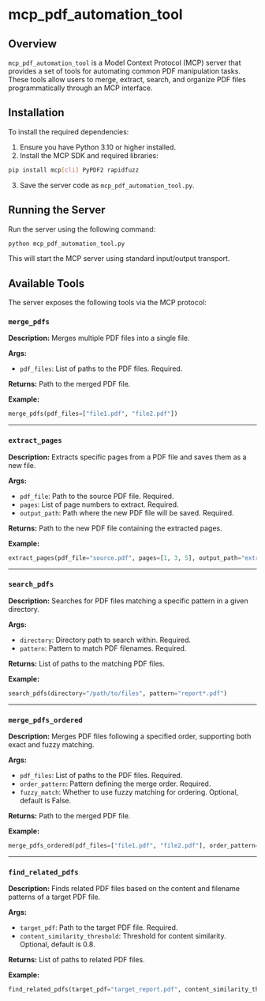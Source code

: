 # mcp_pdf_automation_tool

## Overview

`mcp_pdf_automation_tool` is a Model Context Protocol (MCP) server that provides a set of tools for automating common PDF manipulation tasks. These tools allow users to merge, extract, search, and organize PDF files programmatically through an MCP interface.

## Installation

To install the required dependencies:

1. Ensure you have Python 3.10 or higher installed.
2. Install the MCP SDK and required libraries:

```bash
pip install mcp[cli] PyPDF2 rapidfuzz
```

3. Save the server code as `mcp_pdf_automation_tool.py`.

## Running the Server

Run the server using the following command:

```bash
python mcp_pdf_automation_tool.py
```

This will start the MCP server using standard input/output transport.

## Available Tools

The server exposes the following tools via the MCP protocol:

### `merge_pdfs`
**Description:** Merges multiple PDF files into a single file.

**Args:**
- `pdf_files`: List of paths to the PDF files. Required.

**Returns:** Path to the merged PDF file.

**Example:**
```python
merge_pdfs(pdf_files=["file1.pdf", "file2.pdf"])
```

---

### `extract_pages`
**Description:** Extracts specific pages from a PDF file and saves them as a new file.

**Args:**
- `pdf_file`: Path to the source PDF file. Required.
- `pages`: List of page numbers to extract. Required.
- `output_path`: Path where the new PDF file will be saved. Required.

**Returns:** Path to the new PDF file containing the extracted pages.

**Example:**
```python
extract_pages(pdf_file="source.pdf", pages=[1, 3, 5], output_path="extracted_pages.pdf")
```

---

### `search_pdfs`
**Description:** Searches for PDF files matching a specific pattern in a given directory.

**Args:**
- `directory`: Directory path to search within. Required.
- `pattern`: Pattern to match PDF filenames. Required.

**Returns:** List of paths to the matching PDF files.

**Example:**
```python
search_pdfs(directory="/path/to/files", pattern="report*.pdf")
```

---

### `merge_pdfs_ordered`
**Description:** Merges PDF files following a specified order, supporting both exact and fuzzy matching.

**Args:**
- `pdf_files`: List of paths to the PDF files. Required.
- `order_pattern`: Pattern defining the merge order. Required.
- `fuzzy_match`: Whether to use fuzzy matching for ordering. Optional, default is False.

**Returns:** Path to the merged PDF file.

**Example:**
```python
merge_pdfs_ordered(pdf_files=["file1.pdf", "file2.pdf"], order_pattern="file?.pdf", fuzzy_match=True)
```

---

### `find_related_pdfs`
**Description:** Finds related PDF files based on the content and filename patterns of a target PDF file.

**Args:**
- `target_pdf`: Path to the target PDF file. Required.
- `content_similarity_threshold`: Threshold for content similarity. Optional, default is 0.8.

**Returns:** List of paths to related PDF files.

**Example:**
```python
find_related_pdfs(target_pdf="target_report.pdf", content_similarity_threshold=0.8)
```